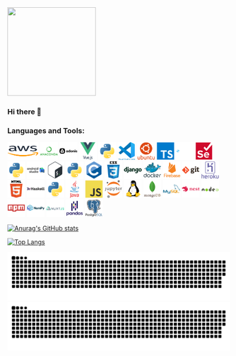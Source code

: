 <img src="https://cdn.discordapp.com/attachments/997261989292282007/1081062163248066661/PoW__white_young_man_dark_hair_brown_eyes_working_as_a_develope_d85335a4-d57f-4adc-b8cc-7de3e7b1f09b.png" width="200" height="200">

### Hi there 👋


<h3 align="left">Languages and Tools:</h3>

<p align="left"> 

<img src="https://github.com/devicons/devicon/blob/master/icons/amazonwebservices/amazonwebservices-original-wordmark.svg" alt="AWS" width="70" height="40"/>

<img src="https://github.com/devicons/devicon/blob/master/icons/anaconda/anaconda-original-wordmark.svg" alt="Anaconda" width="40" height="40"/> 
  
  
  
 <img src="https://github.com/devicons/devicon/blob/master/icons/adonisjs/adonisjs-original-wordmark.svg" alt="AdonisJS" width="40" height="40"/>
 
 <img src="https://github.com/devicons/devicon/blob/master/icons/vuejs/vuejs-original-wordmark.svg" alt="VueJS" width="40" height="40"/>
 
 <img src="https://github.com/devicons/devicon/blob/master/icons/python/python-original.svg" alt="python" width="40" height="40"/>
 
 <img src="https://github.com/devicons/devicon/blob/master/icons/vscode/vscode-original-wordmark.svg" alt="VSCode" width="40" height="40"/>
 
 <img src="https://github.com/devicons/devicon/blob/master/icons/ubuntu/ubuntu-plain-wordmark.svg" alt="Ubuntu" width="40" height="40"/>
 
 <img src="https://github.com/devicons/devicon/blob/master/icons/typescript/typescript-original.svg" alt="TypeScript" width="40" height="40"/>
 
 <img src="https://github.com/devicons/devicon/blob/master/icons/tailwindcss/tailwindcss-original-wordmark.svg" alt="TailwindCSS" width="40" height="40"/>
 
 <img src="https://github.com/devicons/devicon/blob/master/icons/selenium/selenium-original.svg" alt="Selenium" width="40" height="40"/>
 
 <img src="https://github.com/devicons/devicon/blob/master/icons/python/python-original.svg" alt="python" width="40" height="40"/>
 
 <img src="https://github.com/devicons/devicon/blob/master/icons/androidstudio/androidstudio-original-wordmark.svg" alt="Android Studio" width="40" height="40"/>
 
 <img src="https://github.com/devicons/devicon/blob/master/icons/bash/bash-original.svg" alt="bash" width="40" height="40"/>
 
 <img src="https://github.com/devicons/devicon/blob/master/icons/python/python-original.svg" alt="python" width="40" height="40"/>
 
 <img src="https://github.com/devicons/devicon/blob/master/icons/c/c-original.svg" alt="C" width="40" height="40"/>
 
 <img src="https://github.com/devicons/devicon/blob/master/icons/css3/css3-original-wordmark.svg" alt="CSS" width="40" height="40"/>
 
 <img src="https://github.com/devicons/devicon/blob/master/icons/django/django-plain-wordmark.svg" alt="Django" width="40" height="40"/>
 
 <img src="https://github.com/devicons/devicon/blob/master/icons/docker/docker-original-wordmark.svg" alt="Docker" width="40" height="40"/>
  
 <img src="https://github.com/devicons/devicon/blob/master/icons/firebase/firebase-plain-wordmark.svg" alt="Firebase" width="40" height="40"/>
  
 <img src="https://github.com/devicons/devicon/blob/master/icons/git/git-original-wordmark.svg" alt="Git" width="40" height="40"/>
  
 <img src="https://github.com/devicons/devicon/blob/master/icons/heroku/heroku-original-wordmark.svg" alt="Heroku" width="40" height="40"/>
  
 <img src="https://github.com/devicons/devicon/blob/master/icons/html5/html5-original-wordmark.svg" alt="HTML" width="40" height="40"/>
   
 <img src="https://github.com/devicons/devicon/blob/master/icons/haskell/haskell-original-wordmark.svg" alt="Haskell" width="40" height="40"/>
  
 <img src="https://github.com/devicons/devicon/blob/master/icons/python/python-original.svg" alt="python" width="40" height="40"/>
   
 <img src="https://github.com/devicons/devicon/blob/master/icons/java/java-original-wordmark.svg" alt="Java" width="40" height="40"/>
  
 <img src="https://github.com/devicons/devicon/blob/master/icons/javascript/javascript-original.svg" alt="JavaScript" width="40" height="40"/>
   
 <img src="https://github.com/devicons/devicon/blob/master/icons/jupyter/jupyter-original-wordmark.svg" alt="Jupyter" width="40" height="40"/>
  
 <img src="https://github.com/devicons/devicon/blob/master/icons/linux/linux-original.svg" alt="Linux" width="40" height="40"/>
   
 <img src="https://github.com/devicons/devicon/blob/master/icons/mongodb/mongodb-original-wordmark.svg" alt="MongoDB" width="40" height="40"/>
  
 <img src="https://github.com/devicons/devicon/blob/master/icons/mysql/mysql-original-wordmark.svg" alt="MySQL" width="40" height="40"/>
   
 <img src="https://github.com/devicons/devicon/blob/master/icons/nestjs/nestjs-plain-wordmark.svg" alt="NestJS" width="40" height="40"/>
  
 <img src="https://github.com/devicons/devicon/blob/master/icons/nodejs/nodejs-original-wordmark.svg" alt="NodeJS" width="40" height="40"/>
   
 <img src="https://github.com/devicons/devicon/blob/master/icons/npm/npm-original-wordmark.svg" alt="NPM" width="40" height="40"/>
  
 <img src="https://github.com/devicons/devicon/blob/master/icons/numpy/numpy-original-wordmark.svg" alt="NumPy" width="40" height="40"/>
    
 <img src="https://github.com/devicons/devicon/blob/master/icons/nuxtjs/nuxtjs-original-wordmark.svg" alt="NuxtJS" width="40" height="40"/>
  
 <img src="https://github.com/devicons/devicon/blob/master/icons/pandas/pandas-original-wordmark.svg" alt="Pandas" width="40" height="40"/>
    
 <img src="https://github.com/devicons/devicon/blob/master/icons/postgresql/postgresql-original-wordmark.svg" alt="PostgreSQL" width="40" height="40"/>
  

 </p>


[![Anurag's GitHub stats](https://github-readme-stats.vercel.app/api?username=EnzoB123&show_icons=true&theme=tokyonight&include_all_commits=true&count_private=true)](https://github.com/anuraghazra/github-readme-stats)

[![Top Langs](https://github-readme-stats.vercel.app/api/top-langs/?username=EnzoB123&langs_count=8&theme=tokyonight&include_all_commits=true&count_private=true)](https://github.com/anuraghazra/github-readme-stats)

![GitHub Snake Light](https://github.com/EnzoB123/EnzoB123/blob/output/github-contribution-grid-snake.svg#gh-light-mode-only)
![GitHub Snake dark](https://github.com/EnzoB123/EnzoB123/blob/output/github-contribution-grid-snake-dark.svg#gh-dark-mode-only)


<!--
**EnzoB123/EnzoB123** is a ✨ _special_ ✨ repository because its `README.md` (this file) appears on your GitHub profile.

Here are some ideas to get you started:

- 🔭 I’m currently working on ...
- 🌱 I’m currently learning ...
- 👯 I’m looking to collaborate on ...
- 🤔 I’m looking for help with ...
- 💬 Ask me about ...
- 📫 How to reach me: ...
- 😄 Pronouns: ...
- ⚡ Fun fact: ...
-->
